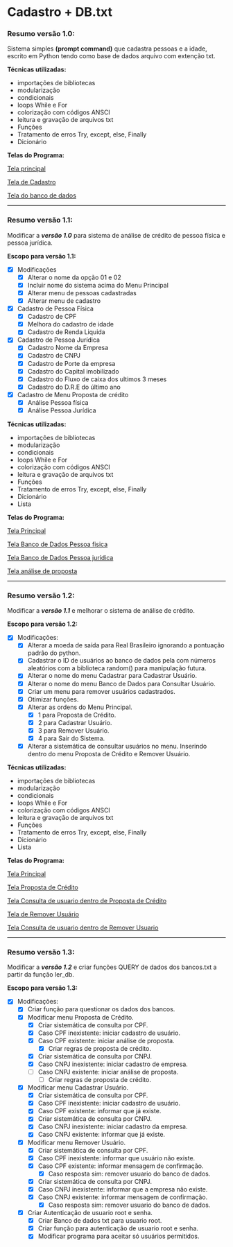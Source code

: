 # Cadastro + DB.txt

### Resumo versão 1.0:

Sistema simples **(prompt command)** que cadastra pessoas e a idade, escrito em Python tendo como base de dados arquivo com extenção txt. 

**Técnicas utilizadas:**

* importações de bibliotecas
* modularização
* condicionais
* loops While e For
* colorização com códigos ANSCI
* leitura e gravação de arquivos txt
* Funções
* Tratamento de erros Try, except, else, Finally
* Dicionário

**Telas do Programa:**

[Tela principal](https://user-images.githubusercontent.com/109303611/183476531-02f29dea-5e8a-4b7d-888d-41907baaaf25.JPG)

[Tela de Cadastro](https://user-images.githubusercontent.com/109303611/183476540-4c30a0f4-c7ed-406d-87ff-4c5937feefa3.JPG)

[Tela do banco de dados](https://user-images.githubusercontent.com/109303611/183476552-8922fefd-189e-4462-a068-807f6f96cf09.JPG)

---

### Resumo versão 1.1:

Modificar a __*versão 1.0*__ para sistema de análise de crédito de pessoa física e pessoa jurídica.

**Escopo para versão 1.1:**

- [x] Modificações
    - [x] Alterar o nome da opção 01 e 02
    - [x] Incluir nome do sistema acima do Menu Principal
    - [x] Alterar menu de pessoas cadastradas
    - [x] Alterar menu de cadastro
        
- [x] Cadastro de Pessoa Física
    - [x] Cadastro de CPF
    - [x] Melhora do cadastro de idade
    - [x] Cadastro de Renda Liquida

- [x] Cadastro de Pessoa Jurídica
    - [x] Cadastro Nome da Empresa
    - [x] Cadastro de CNPJ
    - [x] Cadastro de Porte da empresa
    - [x] Cadastro do Capital imobilizado
    - [x] Cadastro do Fluxo de caixa dos ultimos 3 meses
    - [x] Cadastro do D.R.E do último ano

- [x] Cadastro de Menu Proposta de crédito
    - [x] Análise Pessoa física
    - [x] Análise Pessoa Jurídica

**Técnicas utilizadas:**

* importações de bibliotecas
* modularização
* condicionais
* loops While e For
* colorização com códigos ANSCI
* leitura e gravação de arquivos txt
* Funções
* Tratamento de erros Try, except, else, Finally
* Dicionário
* Lista

**Telas do Programa:**

[Tela Principal](https://user-images.githubusercontent.com/109303611/183444915-c5446a8f-d05c-4f4d-a1f5-97349923137d.JPG)

[Tela Banco de Dados Pessoa fisica](https://user-images.githubusercontent.com/109303611/183444934-cd663dc5-8add-4897-be1e-d7ff03238900.JPG)

[Tela Banco de Dados Pessoa jurídica](https://user-images.githubusercontent.com/109303611/183444968-366dcbc2-9afc-48e4-85e2-00f5044ba12e.JPG)

[Tela análise de proposta](https://user-images.githubusercontent.com/109303611/183444983-6f3ca69f-c53c-4428-9814-5616e0cf0cb9.JPG)

___

### Resumo versão 1.2:

Modificar a __*versão 1.1*__ e melhorar o sistema de análise de crédito.

**Escopo para versão 1.2:**

- [x] Modificações:
    - [x] Alterar a moeda de saída para Real Brasileiro ignorando a pontuação padrão do python.
    - [x] Cadastrar o ID de usuários ao banco de dados pela com números aleatórios com a biblioteca random() para manipulação futura.
    - [x] Alterar o nome do menu Cadastrar para Cadastrar Usuário.
    - [x] Alterar o nome do menu Banco de Dados para Consultar Usuário.
    - [x] Criar um menu para remover usuários cadastrados.
    - [x] Otimizar funções.
    - [x] Alterar as ordens do Menu Principal.
        - [x] 1 para Proposta de Crédito.
        - [x] 2 para Cadastrar Usuário.
        - [x] 3 para Remover Usuário.
        - [x] 4 para Sair do Sistema.
    - [x] Alterar a sistemática de consultar usuários no menu. Inserindo dentro do menu Proposta de Crédito e Remover Usuário.

**Técnicas utilizadas:**

* importações de bibliotecas
* modularização
* condicionais
* loops While e For
* colorização com códigos ANSCI
* leitura e gravação de arquivos txt
* Funções
* Tratamento de erros Try, except, else, Finally
* Dicionário
* Lista

**Telas do Programa:**

[Tela Principal](https://user-images.githubusercontent.com/109303611/183923377-df639a48-7412-4868-ad3a-cb071c113737.JPG)

[Tela Proposta de Crédito](https://user-images.githubusercontent.com/109303611/183923474-acabc12a-b057-4951-9d29-c95e50639949.JPG)

[Tela Consulta de usuario dentro de Proposta de Crédito](https://user-images.githubusercontent.com/109303611/183923625-bc3c4db1-568d-4aa5-ad1d-52ca91cf2f26.JPG)

[Tela de Remover Usuário](https://user-images.githubusercontent.com/109303611/183923752-3098e190-ffbb-43cf-9b05-5c82d5ef4dd7.JPG)

[Tela Consulta de usuario dentro de Remover Usuario](https://user-images.githubusercontent.com/109303611/183923845-93024dab-c60a-4044-9266-8213af62fe01.JPG)

___

### Resumo versão 1.3:

Modificar a __*versão 1.2*__ e criar funções QUERY de dados dos bancos.txt a partir da função ler_db.

**Escopo para versão 1.3:**

- [x] Modificações:
    - [x] Criar função para questionar os dados dos bancos.
    - [x] Modificar menu Proposta de Crédito.
        - [x] Criar sistemática de consulta por CPF.
        - [x] Caso CPF inexistente: iniciar cadastro de usuário.
        - [x] Caso CPF existente: iniciar análise de proposta.
            - [x] Criar regras de proposta de crédito.
        - [x] Criar sistemática de consulta por CNPJ.
        - [x] Caso CNPJ inexistente: iniciar cadastro de empresa.
        - [ ] Caso CNPJ existente: iniciar análise de proposta.
            - [ ] Criar regras de proposta de crédito.
    - [x] Modificar menu Cadastrar Usuário.
        - [x] Criar sistemática de consulta por CPF.
        - [x] Caso CPF inexistente: iniciar cadastro de usuário. 
        - [x] Caso CPF existente: informar que já existe.
        - [x] Criar sistemática de consulta por CNPJ.
        - [x] Caso CNPJ inexistente: iniciar cadastro da empresa. 
        - [x] Caso CNPJ existente: informar que já existe.
    - [x] Modificar menu Remover Usuário.
        - [x] Criar sistemática de consulta por CPF.
        - [x] Caso CPF inexistente: informar que usuário não existe. 
        - [x] Caso CPF existente: informar mensagem de confirmação.
            - [x] Caso resposta sim: remover usuario do banco de dados.
        - [x] Criar sistemática de consulta por CNPJ.
        - [x] Caso CNPJ inexistente: informar que a empresa não existe. 
        - [x] Caso CNPJ existente: informar mensagem de confirmação.
            - [x] Caso resposta sim: remover usuario do banco de dados.
    - [x] Criar Autenticação de usuario root e senha.
        - [x] Criar Banco de dados txt para usuario root.
        - [x] Criar função para autenticação de usuario root e senha.
        - [x] Modificar programa para aceitar só usuários permitidos.
